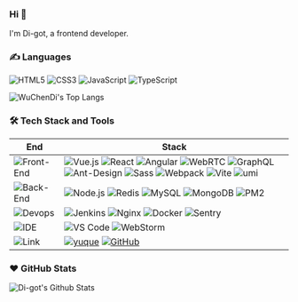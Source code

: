 ### Hi 👋

I'm Di-got, a frontend developer.

### ✍️ Languages

![HTML5](https://img.shields.io/badge/HTML5-E34F26?logo=HTML5&logoColor=fff)
![CSS3](https://img.shields.io/badge/CSS3-1572B6?logo=CSS3&logoColor=fff)
![JavaScript](https://img.shields.io/badge/JavaScript-F7DF1E?logo=JavaScript&logoColor=fff)
![TypeScript](https://img.shields.io/badge/TypeScript-007ACC?logo=TypeScript&logoColor=fff)

![WuChenDi's Top Langs](https://github-readme-stats.vercel.app/api/top-langs/?username=WuChenDi&theme=dracula&layout=compact&card)

### 🛠 Tech Stack and Tools

| End                                                                       | Stack                                                                                                                                                                                                                                                                                                                                                                                                                                                                                                                                                                                                                                                                                                                                                                                                                                    |
| ------------------------------------------------------------------------- | ---------------------------------------------------------------------------------------------------------------------------------------------------------------------------------------------------------------------------------------------------------------------------------------------------------------------------------------------------------------------------------------------------------------------------------------------------------------------------------------------------------------------------------------------------------------------------------------------------------------------------------------------------------------------------------------------------------------------------------------------------------------------------------------------------------------------------------------- |
| ![Front-End](https://img.shields.io/badge/-Front_End-black?style=flat)    | ![Vue.js](https://img.shields.io/badge/Vue.js-4FC08D?logo=Vue.js&logoColor=fff) ![React](https://img.shields.io/badge/-React-52BAD7?style=flat&logo=react&logoColor=white) ![Angular](https://img.shields.io/badge/Angular-DD0031?logo=Angular&logoColor=fff) ![WebRTC](https://img.shields.io/badge/WebRTC-333333?logo=WebRTC&logoColor=fff) ![GraphQL](https://img.shields.io/badge/GraphQL-E10098?logo=GraphQL&logoColor=fff) ![Ant-Design](https://img.shields.io/badge/Ant_Design-0170fe?logo=Ant-Design&logoColor=fff) ![Sass](https://img.shields.io/badge/Sass-CC6699?logo=Sass&logoColor=fff) ![Webpack](https://img.shields.io/badge/Webpack-8DD6F9?logo=Webpack&logoColor=fff) ![Vite](https://img.shields.io/badge/Vite-646CFF?logo=Vite&logoColor=fff) ![umi](https://img.shields.io/badge/-umi-4569d4?style=flat&logo=umi) |
| ![Back-End](https://img.shields.io/badge/-Back_End-black?style=flat)      | ![Node.js](https://img.shields.io/badge/Node.js-339933?logo=Node.js&logoColor=fff) ![Redis](https://img.shields.io/badge/Redis-DC382D?logo=Redis&logoColor=fff) ![MySQL](https://img.shields.io/badge/MySQL-4479A1?logo=MySQL&logoColor=fff) ![MongoDB](https://img.shields.io/badge/MongoDB-47A248?logo=MongoDB&logoColor=fff) ![PM2](https://img.shields.io/badge/PM2-2B037A?logo=PM2&logoColor=fff)                                                                                                                                                                                                                                                                                                                                                                                                                                   |
| ![Devops](https://img.shields.io/badge/-Devops-black?style=flat)          | ![Jenkins](https://img.shields.io/badge/Jenkins-D24939?logo=Jenkins&logoColor=fff) ![Nginx](https://img.shields.io/badge/Nginx-009639?logo=Nginx&logoColor=fff) ![Docker](https://img.shields.io/badge/Docker-2496ED?logo=Docker&logoColor=fff) ![Sentry](https://img.shields.io/badge/Sentry-362D59?logo=Sentry&logoColor=fff)                                                                                                                                                                                                                                                                                                                                                                                                                                                                                                          |
| ![IDE](https://img.shields.io/badge/-IDE-black?style=flat)                | ![VS Code](https://img.shields.io/badge/VS_Code-007ACC?logo=Visual-Studio-Code&logoColor=fff) ![WebStorm](https://img.shields.io/badge/WebStorm-000000?logo=WebStorm&logoColor=fff)                                                                                                                                                                                                                                                                                                                                                                                                                                                                                                                                                                                                                                                      |
| ![Link](https://img.shields.io/badge/Link-000000?logo=Link&logoColor=fff) | [![yuque](https://img.shields.io/badge/语雀-WuChenDi-25B864.svg)](https://www.yuque.com/wuchendi/fe) [![GitHub](https://img.shields.io/badge/WuChenDi-0D1117?logo=Github&logoColor=fff)](https://github.com/WuChenDi)                                                                                                                                                                                                                                                                                                                                                                                                                                                                                                                                                                                                                    |

### ❤️ GitHub Stats

![Di-got's Github Stats](https://github-readme-stats.vercel.app/api?username=WuChenDi&show_icons=true&theme=tokyonight)
